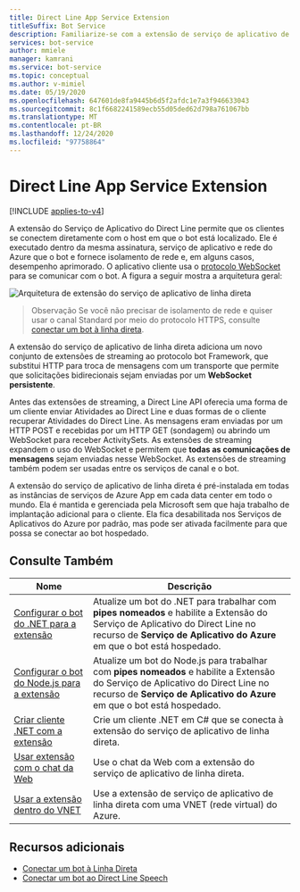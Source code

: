 ```yaml
---
title: Direct Line App Service Extension
titleSuffix: Bot Service
description: Familiarize-se com a extensão de serviço de aplicativo de linha direta. Consulte como usar extensões de streaming para se conectar diretamente a bots hospedados. Exibir recursos adicionais.
services: bot-service
author: mmiele
manager: kamrani
ms.service: bot-service
ms.topic: conceptual
ms.author: v-mimiel
ms.date: 05/19/2020
ms.openlocfilehash: 647601de8fa9445b6d5f2afdc1e7a3f946633043
ms.sourcegitcommit: 8c1f6682241589ecb55d05ded62d798a761067bb
ms.translationtype: MT
ms.contentlocale: pt-BR
ms.lasthandoff: 12/24/2020
ms.locfileid: "97758864"
---
```

# <a name="direct-line-app-service-extension"></a>Direct Line App Service Extension

[!INCLUDE [applies-to-v4](includes/applies-to-v4-current.md)]

A extensão do Serviço de Aplicativo do Direct Line permite que os clientes se conectem diretamente com o host em que o bot está localizado. Ele é executado dentro da mesma assinatura, serviço de aplicativo e rede do Azure que o bot e fornece isolamento de rede e, em alguns casos, desempenho aprimorado. O aplicativo cliente usa o [protocolo WebSocket](https://tools.ietf.org/html/rfc6455) para se comunicar com o bot. A figura a seguir mostra a arquitetura geral:

![Arquitetura de extensão do serviço de aplicativo de linha direta](./media/channels/direct-line-extension-architecture.png "Direct Line App Service Extension")

> Observação Se você não precisar de isolamento de rede e quiser usar o canal Standard por meio do protocolo HTTPS, consulte [conectar um bot à linha direta](bot-service-channel-connect-directline.md).

A extensão do serviço de aplicativo de linha direta adiciona um novo conjunto de extensões de streaming ao protocolo bot Framework, que substitui HTTP para troca de mensagens com um transporte que permite que solicitações bidirecionais sejam enviadas por um **WebSocket persistente**.

Antes das extensões de streaming, a Direct Line API oferecia uma forma de um cliente enviar Atividades ao Direct Line e duas formas de o cliente recuperar Atividades do Direct Line. As mensagens eram enviadas por um HTTP POST e recebidas por um HTTP GET (sondagem) ou abrindo um WebSocket para receber ActivitySets.
As extensões de streaming expandem o uso do WebSocket e permitem que **todas as comunicações de mensagens** sejam enviadas nesse WebSocket. As extensões de streaming também podem ser usadas entre os serviços de canal e o bot.

A extensão do serviço de aplicativo de linha direta é pré-instalada em todas as instâncias de serviços de Azure App em cada data center em todo o mundo. Ela é mantida e gerenciada pela Microsoft sem que haja trabalho de implantação adicional para o cliente. Ela fica desabilitada nos Serviços de Aplicativos do Azure por padrão, mas pode ser ativada facilmente para que possa se conectar ao bot hospedado.

## <a name="see-also"></a>Consulte Também

|Nome|Descrição|
|---|---|
|[Configurar o bot do .NET para a extensão](bot-service-channel-directline-extension-net-bot.md)|Atualize um bot do .NET para trabalhar com **pipes nomeados** e habilite a Extensão do Serviço de Aplicativo do Direct Line no recurso de **Serviço de Aplicativo do Azure** em que o bot está hospedado.  |
|[Configurar o bot do Node.js para a extensão](bot-service-channel-directline-extension-node-bot.md)|Atualize um bot do Node.js para trabalhar com **pipes nomeados** e habilite a Extensão do Serviço de Aplicativo do Direct Line no recurso de **Serviço de Aplicativo do Azure** em que o bot está hospedado.  |
|[Criar cliente .NET com a extensão](bot-service-channel-directline-extension-net-client.md)|Crie um cliente .NET em C# que se conecta à extensão do serviço de aplicativo de linha direta.|
|[Usar extensão com o chat da Web](bot-service-channel-directline-extension-webchat-client.md)|Use o chat da Web com a extensão do serviço de aplicativo de linha direta.|
|[Usar a extensão dentro do VNET](bot-service-channel-directline-extension-vnet.md)|Use a extensão de serviço de aplicativo de linha direta com uma VNET (rede virtual) do Azure.|

## <a name="additional-resources"></a>Recursos adicionais

- [Conectar um bot à Linha Direta](bot-service-channel-connect-directline.md)
- [Conectar um bot ao Direct Line Speech](bot-service-channel-connect-directlinespeech.md)
